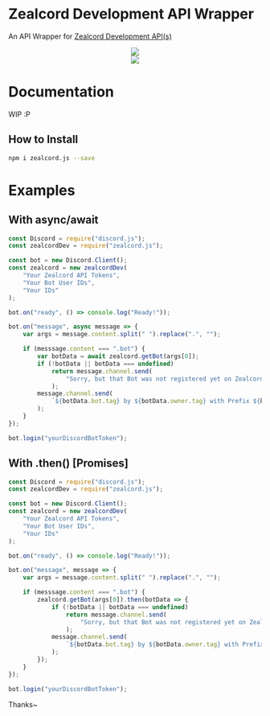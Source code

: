 # Zealcord Development API Wrapper

An API Wrapper for [Zealcord Development API(s)](https://app.zealcord.xyz/api)

<div align="center">
    <p>
        <a href="https://npmjs.com/package/zealcord.js"><img
                src="https://nodei.co/npm/zealcord.js.png?downloads=true&stars=true" /></a>
        <br>
        <a href="https://travis-ci.com/zealcordNation/zealcord.js"><img
                src="https://travis-ci.com/zealcordNation/zealcord.js.svg?branch=master" /></a>
    </p>
</div>

# Documentation

WIP :P

## How to Install

```bash
npm i zealcord.js --save
```

# Examples

## With async/await

```js
const Discord = require("discord.js");
const zealcordDev = require("zealcord.js");

const bot = new Discord.Client();
const zealcord = new zealcordDev(
    "Your Zealcord API Tokens",
    "Your Bot User IDs",
    "Your IDs"
);

bot.on("ready", () => console.log("Ready!"));

bot.on("message", async message => {
    var args = message.content.split(" ").replace(".", "");

    if (messsage.content === ".bot") {
        var botData = await zealcord.getBot(args[0]);
        if (!botData || botData === undefined)
            return message.channel.send(
                "Sorry, but that Bot was not registered yet on Zealcord Nation."
            );
        message.channel.send(
            `${botData.bot.tag} by ${botData.owner.tag} with Prefix ${botData.prefix}!`
        );
    }
});

bot.login("yourDiscordBotToken");
```

## With .then() [Promises]

```js
const Discord = require("discord.js");
const zealcordDev = require("zealcord.js");

const bot = new Discord.Client();
const zealcord = new zealcordDev(
    "Your Zealcord API Tokens",
    "Your Bot User IDs",
    "Your IDs"
);

bot.on("ready", () => console.log("Ready!"));

bot.on("message", message => {
    var args = message.content.split(" ").replace(".", "");

    if (messsage.content === ".bot") {
        zealcord.getBot(args[0]).then(botData => {
            if (!botData || botData === undefined)
                return message.channel.send(
                    "Sorry, but that Bot was not registered yet on Zealcord Nation."
                );
            message.channel.send(
                `${botData.bot.tag} by ${botData.owner.tag} with Prefix ${botData.prefix}!`
            );
        });
    }
});

bot.login("yourDiscordBotToken");
```
Thanks~

